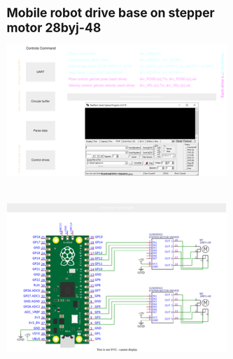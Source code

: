 # Mobile robot drive base on stepper motor 28byj-48 

<p align="center">
  <img src="doc/git_diag_v1.svg"
     alt="this is my hexacopter I built"
     style="display:block;
            float:none;
            margin-left:auto;
            margin-right:auto;
  ">
</p>
            
</br> <br>

<p align="center">
  <img src="doc/git_diag2_v1.svg"
     alt="this is my hexacopter I built"
     style="display:block;
            float:none;
            margin-left:auto;
            margin-right:auto;
  ">
</p>